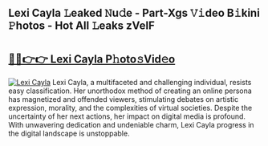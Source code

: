 ## Lexi Cayla 𝙻eaked 𝙽u𝚍e - Part-Xgs 𝚅𝚒deo B𝚒kini 𝙿hotos - Hot All 𝙻eaks zVelF

# <h2><a href="http://ld53cak.urlbe.top/?page=Lexi+Cayla">🔗🔗👉👉 Lexi Cayla P𝚑oto𝚜Vid𝚎o</a></h2>

[![Lexi Cayla](https://i.imgur.com/eBuTRDB.gif)](http://ld53cak.urlbe.top/?page=Lexi+Cayla)
Lexi Cayla, a multifaceted and challenging individual, resists easy classification. Her unorthodox method of creating an online persona has magnetized and offended viewers, stimulating debates on artistic expression, morality, and the complexities of virtual societies. Despite the uncertainty of her next actions, her impact on digital media is profound. With unwavering dedication and undeniable charm, Lexi Cayla progress in the digital landscape is unstoppable.
